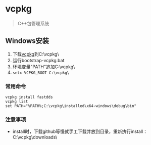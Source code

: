 # vcpkg
> C++包管理系统

## Windows安装
1. 下载[vcpkg](https://github.com/microsoft/vcpkg/releases/tag/2025.04.09)到C:\vcpkg\
1. 运行bootstrap-vcpkg.bat
1. 环境变量"PATH"追加C:\vcpkg\
1. ```setx VCPKG_ROOT C:\vcpkg\```

### 常用命令
```
vcpkg install fastdds
vcpkg list
set PATH="%PATH%;C:\vcpkg\installed\x64-windows\debug\bin"
```

### 注意事项
* install时，下载github等慢就手工下载并放到目录，重新执行install：C:\vcpkg\downloads\
